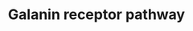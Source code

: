 ---
annotations:
- id: DOID:863
  type: Disease Ontology
  value: nervous system disease
- id: PW:0000003
  parent: signaling pathway
  type: Pathway Ontology
  value: signaling pathway
authors:
- Keshav
- Khanspers
- Mkutmon
description: Galanin, a 29-30 amino acid neuropeptide named to be so, as a glycine
  residue occupies the position at N-terminal and an alanine residue at C-terminal.
  Galanin is expressed in the central and peripheral nervous systems in mammalian
  species. The galanin family of peptides includes ‘GMAP’ (Gaalanin- Message associated
  peptide), ‘GALP’ (Galanin-like Peptide), and its splice variant ‘Alarin’ along with
  Galanin. There are three known G-protein coupled receptor subtypes of Galanin, namely,
  GALR1, GALR2, and GALR3. Galaninergic signaling is predominantly inhibitory which
  mainly involves MAPK, AKT, AC pathways Galanin peptides have a wide range of non-neuronal
  functions as well as classic neuromodulatory roles, therefore it is recommended
  to consider as regulatory peptides. Galanin in general is associated with several
  biological functions such as arousal and sleep regulation, nociception, learning,
  inflammation, feeding, and neuroendocrine regulation. It is also implicated in diseases
  like Alzheimer’s, depression, epilepsy, mood disorders, stress, anxiety, diabetes
  mellitus, and chronic pain.  The creation of this pathway is described in [https://pubmed.ncbi.nlm.nih.gov/33136286/
  Gopalakrishnan et al.]
last-edited: 2020-11-20
ndex: 38ee4b4f-8b74-11eb-9e72-0ac135e8bacf
organisms:
- Homo sapiens
redirect_from:
- /index.php/Pathway:WP4970
- /instance/WP4970
revision: null
schema-jsonld:
- '@context': https://schema.org/
  '@id': https://wikipathways.github.io/pathways/WP4970.html
  '@type': Dataset
  creator:
    '@type': Organization
    name: WikiPathways
  description: Galanin, a 29-30 amino acid neuropeptide named to be so, as a glycine
    residue occupies the position at N-terminal and an alanine residue at C-terminal.
    Galanin is expressed in the central and peripheral nervous systems in mammalian
    species. The galanin family of peptides includes ‘GMAP’ (Gaalanin- Message associated
    peptide), ‘GALP’ (Galanin-like Peptide), and its splice variant ‘Alarin’ along
    with Galanin. There are three known G-protein coupled receptor subtypes of Galanin,
    namely, GALR1, GALR2, and GALR3. Galaninergic signaling is predominantly inhibitory
    which mainly involves MAPK, AKT, AC pathways Galanin peptides have a wide range
    of non-neuronal functions as well as classic neuromodulatory roles, therefore
    it is recommended to consider as regulatory peptides. Galanin in general is associated
    with several biological functions such as arousal and sleep regulation, nociception,
    learning, inflammation, feeding, and neuroendocrine regulation. It is also implicated
    in diseases like Alzheimer’s, depression, epilepsy, mood disorders, stress, anxiety,
    diabetes mellitus, and chronic pain.  The creation of this pathway is described
    in [https://pubmed.ncbi.nlm.nih.gov/33136286/ Gopalakrishnan et al.]
  keywords:
  - ADIPOQ
  - BCL2L11
  - CDKN1A
  - CDKN1B
  - CDKN1C
  - CREB1
  - CRP
  - FOS
  - Go alpha 2
  - IL6
  - INS
  - Increase in bloodglucose level
  - Increase in cAMP production
  - Increase in plasmacorticosteronelevels
  - KRT19
  - POMC
  - PPARG
  - PPARGC1A
  - PRKCD
  - SLC2A4
  - Secretion of chlorine
  - TFAP2A
  - UCP1
  - VAMP2
  - VEGFA
  - YAP1
  license: CC0
  name: Galanin receptor pathway
seo: CreativeWork
title: Galanin receptor pathway
wpid: WP4970
---